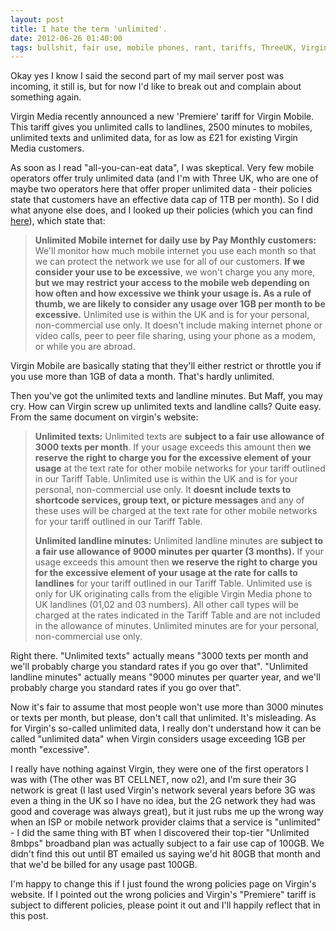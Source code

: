 ```yaml
---
layout: post
title: I hate the term 'unlimited'.
date: 2012-06-26 01:40:00
tags: bullshit, fair use, mobile phones, rant, tariffs, ThreeUK, Virgin Mobile
---
```


Okay yes I know I said the second part of my mail server post was incoming, it still is, but for now I'd like to break out and complain about something again.

Virgin Media recently announced a new 'Premiere' tariff for Virgin Mobile. This tariff gives you unlimited calls to landlines, 2500 minutes to mobiles, unlimited texts and unlimited data, for as low as £21 for existing Virgin Media customers.

As soon as I read "all-you-can-eat data", I was skeptical. Very few mobile operators offer truly unlimited data (and I'm with Three UK, who are one of maybe two operators here that offer proper unlimited data - their policies state that customers have an effective data cap of 1TB per month). So I did what anyone else does, and I looked up their policies (which you can find [here][1]), which state that:

> **Unlimited Mobile internet for daily use by Pay Monthly customers:** We'll monitor how much mobile internet you use each month so that we can protect the network we use for all of our customers. **If we consider your use to be excessive**, we won't charge you any more, **but we may restrict your access to the mobile web depending on how often and how excessive we think your usage is. As a rule of thumb, we are likely to consider any usage over 1GB per month to be excessive.** Unlimited use is within the UK and is for your personal, non-commercial use only. It doesn't include making internet phone or video calls, peer to peer file sharing, using your phone as a modem, or while you are abroad.

Virgin Mobile are basically stating that they'll either restrict or throttle you if you use more than 1GB of data a month. That's hardly unlimited.

Then you've got the unlimited texts and landline minutes. But Maff, you may cry. How can Virgin screw up unlimited texts and landline calls? Quite easy. From the same document on virgin's website:

> **Unlimited texts:** Unlimited texts are **subject to a fair use allowance of 3000 texts per month**. If your usage exceeds this amount then **we reserve the right to charge you for the excessive element of your usage** at the text rate for other mobile networks for your tariff outlined in our Tariff Table. Unlimited use is within the UK and is for your personal, non-commercial use only. It **doesnt include texts to shortcode services, group text, or picture messages** and any of these uses will be charged at the text rate for other mobile networks for your tariff outlined in our Tariff Table.
>
> **Unlimited landline minutes:** Unlimited landline minutes are **subject to a fair use allowance of 9000 minutes per quarter (3 months).** If your usage exceeds this amount then **we reserve the right to charge you for the excessive element of your usage at the rate for calls to landlines** for your tariff outlined in our Tariff Table. Unlimited use is only for UK originating calls from the eligible Virgin Media phone to UK landlines (01,02 and 03 numbers). All other call types will be charged at the rates indicated in the Tariff Table and are not included in the allowance of minutes. Unlimited minutes are for your personal, non-commercial use only.

Right there. "Unlimited texts" actually means "3000 texts per month and we'll probably charge you standard rates if you go over that". "Unlimited landline minutes" actually means "9000 minutes per quarter year, and we'll probably charge you standard rates if you go over that".

Now it's fair to assume that most people won't use more than 3000 minutes or texts per month, but please, don't call that unlimited. It's misleading. As for Virgin's so-called unlimited data, I really don't understand how it can be called "unlimited data" when Virgin considers usage exceeding 1GB per month "excessive".

I really have nothing against Virgin, they were one of the first operators I was with (The other was BT CELLNET, now o2), and I'm sure their 3G network is great (I last used Virgin's network several years before 3G was even a thing in the UK so I have no idea, but the 2G network they had was good and coverage was always great), but it just rubs me up the wrong way when an ISP or mobile network provider claims that a service is "unlimited" - I did the same thing with BT when I discovered their top-tier "Unlimited 8mbps" broadband plan was actually subject to a fair use cap of 100GB. We didn't find this out until BT emailed us saying we'd hit 80GB that month and that we'd be billed for any usage past 100GB.

I'm happy to change this if I just found the wrong policies page on Virgin's website. If I pointed out the wrong policies and Virgin's "Premiere" tariff is subject to different policies, please point it out and I'll happily reflect that in this post.

[1]: http://www.virginmobile.com/vm/genericContent.do?contentId=our.service.footer.sm068#Our%20Fair%20Use%20Policies
